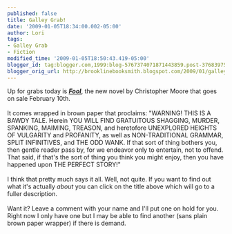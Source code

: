 ```yaml
---
published: false
title: Galley Grab!
date: '2009-01-05T18:34:00.002-05:00'
author: Lori
tags:
- Galley Grab
- Fiction
modified_time: '2009-01-05T18:50:43.419-05:00'
blogger_id: tag:blogger.com,1999:blog-5767374071871443859.post-3768397588855358147
blogger_orig_url: http://brooklinebooksmith.blogspot.com/2009/01/galley-grab.html
---
```


Up for grabs today is <strong><em><a href="http://brookline.booksense.com/NASApp/store/Product?s=showproduct&amp;isbn=9780060590314">Fool</a></em></strong>, the new novel by Christopher Moore that goes on sale February 10th.<br /><br />It comes wrapped in brown paper that proclaims: "WARNING! THIS IS A BAWDY TALE. Herein YOU WILL FIND GRATUITOUS SHAGGING, MURDER, SPANKING, MAIMING, TREASON, and heretofore UNEXPLORED HEIGHTS OF VULGARITY and PROFANITY, as well as NON-TRADITIONAL GRAMMAR, SPLIT INFINITIVES, and THE ODD WANK. If that sort of thing bothers you, then gentle reader pass by, for we endeavor only to entertain, not to offend. That said, if that's the sort of thing you think you might enjoy, then you have happened upon THE PERFECT STORY!"<br /><br />I think that pretty much says it all. Well, not quite. If you want to find out what it's actually <em>about</em> you can click on the title above which will go to a fuller description.<br /><br />Want it? Leave a comment with your name and I'll put one on hold for you. Right now I only have one but I may be able to find another (sans plain brown paper wrapper) if there is demand.